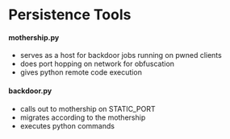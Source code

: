 # Persistence Tools
#### mothership.py
- serves as a host for backdoor jobs running on pwned clients
- does port hopping on network for obfuscation
- gives python remote code execution
#### backdoor.py
- calls out to mothership on STATIC_PORT
- migrates according to the mothership
- executes python commands
